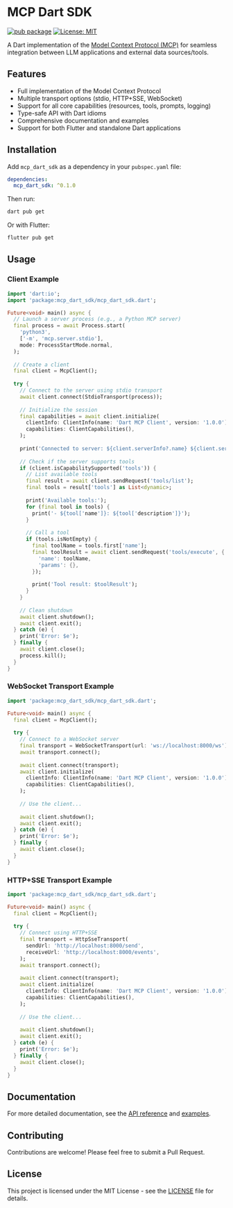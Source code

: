 # MCP Dart SDK

[![pub package](https://img.shields.io/pub/v/mcp_dart_sdk.svg)](https://pub.dev/packages/mcp_dart_sdk)
[![License: MIT](https://img.shields.io/badge/license-MIT-blue.svg)](https://opensource.org/licenses/MIT)

A Dart implementation of the [Model Context Protocol (MCP)](https://spec.modelcontextprotocol.io/) for seamless integration between LLM applications and external data sources/tools.

## Features

- Full implementation of the Model Context Protocol
- Multiple transport options (stdio, HTTP+SSE, WebSocket)
- Support for all core capabilities (resources, tools, prompts, logging)
- Type-safe API with Dart idioms
- Comprehensive documentation and examples
- Support for both Flutter and standalone Dart applications

## Installation

Add `mcp_dart_sdk` as a dependency in your `pubspec.yaml` file:

```yaml
dependencies:
  mcp_dart_sdk: ^0.1.0
```

Then run:

```bash
dart pub get
```

Or with Flutter:

```bash
flutter pub get
```

## Usage

### Client Example

```dart
import 'dart:io';
import 'package:mcp_dart_sdk/mcp_dart_sdk.dart';

Future<void> main() async {
  // Launch a server process (e.g., a Python MCP server)
  final process = await Process.start(
    'python3',
    ['-m', 'mcp.server.stdio'],
    mode: ProcessStartMode.normal,
  );
  
  // Create a client
  final client = McpClient();
  
  try {
    // Connect to the server using stdio transport
    await client.connect(StdioTransport(process));
    
    // Initialize the session
    final capabilities = await client.initialize(
      clientInfo: ClientInfo(name: 'Dart MCP Client', version: '1.0.0'),
      capabilities: ClientCapabilities(),
    );
    
    print('Connected to server: ${client.serverInfo?.name} ${client.serverInfo?.version}');
    
    // Check if the server supports tools
    if (client.isCapabilitySupported('tools')) {
      // List available tools
      final result = await client.sendRequest('tools/list');
      final tools = result['tools'] as List<dynamic>;
      
      print('Available tools:');
      for (final tool in tools) {
        print('- ${tool['name']}: ${tool['description']}');
      }
      
      // Call a tool
      if (tools.isNotEmpty) {
        final toolName = tools.first['name'];
        final toolResult = await client.sendRequest('tools/execute', {
          'name': toolName,
          'params': {},
        });
        
        print('Tool result: $toolResult');
      }
    }
    
    // Clean shutdown
    await client.shutdown();
    await client.exit();
  } catch (e) {
    print('Error: $e');
  } finally {
    await client.close();
    process.kill();
  }
}
```

### WebSocket Transport Example

```dart
import 'package:mcp_dart_sdk/mcp_dart_sdk.dart';

Future<void> main() async {
  final client = McpClient();
  
  try {
    // Connect to a WebSocket server
    final transport = WebSocketTransport(url: 'ws://localhost:8000/ws');
    await transport.connect();
    
    await client.connect(transport);
    await client.initialize(
      clientInfo: ClientInfo(name: 'Dart MCP Client', version: '1.0.0'),
      capabilities: ClientCapabilities(),
    );
    
    // Use the client...
    
    await client.shutdown();
    await client.exit();
  } catch (e) {
    print('Error: $e');
  } finally {
    await client.close();
  }
}
```

### HTTP+SSE Transport Example

```dart
import 'package:mcp_dart_sdk/mcp_dart_sdk.dart';

Future<void> main() async {
  final client = McpClient();
  
  try {
    // Connect using HTTP+SSE
    final transport = HttpSseTransport(
      sendUrl: 'http://localhost:8000/send',
      receiveUrl: 'http://localhost:8000/events',
    );
    await transport.connect();
    
    await client.connect(transport);
    await client.initialize(
      clientInfo: ClientInfo(name: 'Dart MCP Client', version: '1.0.0'),
      capabilities: ClientCapabilities(),
    );
    
    // Use the client...
    
    await client.shutdown();
    await client.exit();
  } catch (e) {
    print('Error: $e');
  } finally {
    await client.close();
  }
}
```

## Documentation

For more detailed documentation, see the [API reference](https://pub.dev/documentation/mcp_dart_sdk/latest/) and [examples](https://github.com/yourusername/mcp_dart_sdk/tree/main/example).

## Contributing

Contributions are welcome! Please feel free to submit a Pull Request.

## License

This project is licensed under the MIT License - see the [LICENSE](LICENSE) file for details.
